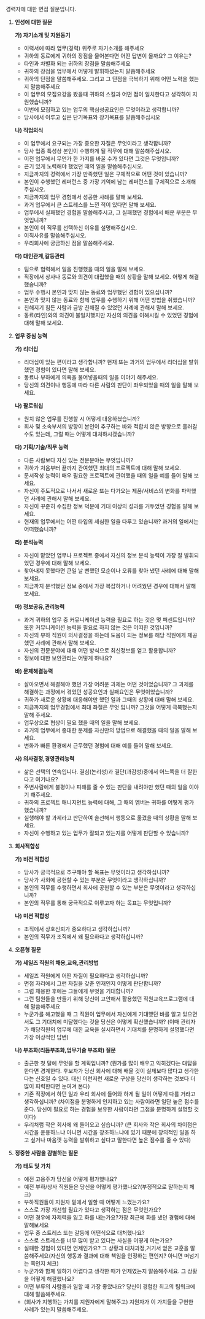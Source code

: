 경력자에 대한 면접 질문입니다.

1. **인성에 대한 질문**

   **가) 자기소개 및 지원동기**

   * 이력서에 따라 업무(경력) 위주로 자기소개를 해주세요
   * 귀하의 동료에게 귀하의 장점을 물어본다면 어떤 답변이 올까요? 그 이유는?
   * 타인과 차별화 되는 귀하의 장점을 말씀해주세요
   * 귀하의 장점을 업무에서 어떻게 발휘하셨는지 말씀해주세요
   * 귀하의 단점을 말씀해주세요. 그리고 그 단점을 극복하기 위해 어떤 노력을 했는지 말씀해주세요
   * 이 업무의 모집요강을 봤을때 귀하의 스킬과 어떤 점이 일치한다고 생각하여 지원했습니까?
   * 이번에 모집하고 있는 업무의 핵심성공요인은 무엇이라고 생각합니까?
   * 당사에서 이루고 싶은 단기목표와 장기목표를 말씀해주십시오
    

   **나) 직업의식**

   * 이 업무에서 요구되는 가장 중요한 자질은 무엇이라고 생각합니까?
   * 당사 업종 특성상 본인이 수행하게 될 직무에 대해 말씀해주십시오.
   * 이전 업무에서 무언가 한 가지를 바꿀 수가 있다면 그것은 무엇입니까?
   * 끈기 있게 노력해야 했었던 때의 일을 말씀해주십시오.
   * 지금까지의 경력에서 가장 만족했던 일은 구체적으로 어떤 것이 있습니까?
   * 본인이 수행했던 레퍼런스 중 가장 기억에 남는 레퍼런스를 구체적으로 소개해주십시오.
   * 지금까지의 업무 경험에서 성공한 사례를 말해 보세요.
   * 과거 업무에서 큰 스트레스를 느낀 적이 있다면 말해 보세요.
   * 업무에서 실패했던 경험을 말씀해주시고, 그 실패했던 경험에서 배운 부분은 무엇입니까?
   * 본인이 이 직무를 선택하신 이유를 설명해주십시오.
   * 이직사유를 말씀해주십시오.
   * 우리회사에 궁금하신 점을 말씀해주세요.

     

   **다) 대인관계,갈등관리**

   * 팀으로 협력해서 일을 진행했을 때의 일을 말해 보세요.
   * 직장에서 상사나 동료와 의견이 대립했을 때의 상황을 말해 보세요.
     어떻게 해결했습니까?
   * 업무 수행시 본인과 맞지 않는 동료와 업무했던 경험이 있으십니까?
   * 본인과 맞지 않는 동료와 함께 업무를 수행하기 위해 어떤 방법을 취했습니까?
   * 친해지기 힘든 사람과 금방 친해질 수 있었던 사례에 관해서 말해 보세요.
   * 동료(타인)와의 의견이 불일치했지만 자신의 의견을 이해시킬 수 있었던 경험에 대해 말해 보세요.

   

   

2. **업무 중심 능력**

    **가) 리더십**

   * 리더십이 있는 편이라고 생각합니까?
     현재 또는 과거의 업무에서 리더십을 발휘했던 경험이 있다면 말해 보세요.
   * 동료나 부하에게 의욕을 불어넣을때의 일을 이야기 해주세요.
   * 당신의 의견이나 행동에 따라 다른 사람의 판단이 좌우되었을 때의 일을
     말해 보세요.

   **나) 팔로워십**

   * 원치 않은 업무를 진행할 시 어떻게 대응하셨습니까?
   * 회사 및 소속부서의 방향이 본인이 추구하는 바와 적합치 않은 방향으로 흘러갈 수도 있는데, 그럴 때는 어떻게 대처하시겠습니까?

   **다) 기획/기술/직무 능력**

   * 다른 사람보다 자신 있는 전문분야는 무엇입니까?
   * 귀하가 처음부터 끝까지 관여했던 최대의 프로젝트에 대해 말해 보세요.
   * 문서작성 능력이 매우 필요한 프로젝트에 관여했을 때의 일을 예를 들어 
     말해 보세요.
   * 자신이 주도적으로 나서서 새로운 또는 다가오는 제품/서비스의 변화를
     파악했던 사례에 관해서 말해 보세요.
   * 자신이 꾸준히 수집한 정보 덕분에 기대 이상의 성과를 거두었던 경험을
     말해 보세요.
   * 현재의 업무에서는 어떤 타입의 세심한 일을 다루고 있습니까?
     과거의 일에서는 어떠했습니까?

   **라) 분석능력**

   * 자신이 맡았던 업무나 프로젝트 중에서 자신의 정보 분석 능력이 가장 잘
     발휘되었던 경우에 대해 말해 보세요.
   * 찾아내지 못했다면 큰일 날 뻔했던 모순이나 오류를 찾아 냈던 사례에
     대해 말해 보세요.
   * 지금까지 분석했던 정보 중에서 가장 복잡하거나 어려웠던 경우에 대해서 
     말해 보세요.

   **마) 정보공유,관리능력**

   * 과거 귀하의 업무 중 커뮤니케이션 능력을 필요로 하는 것은 몇 퍼센트입니까?
     또한 커뮤니케이션 능력을 필요로 하지 않는 것은 어떠한 것입니까?
   * 자신의 부하 직원이 의사결정을 하는데 도움이 되는 정보를 해당 직원에게
     제공했던 사례에 관해서 말해 보세요.
   * 자신의 전문분야에 대해 어떤 방식으로 최신정보를 얻고 활용합니까?
   * 정보에 대한 보안관리는 어떻게 하나요?

   **바) 문제해결능력**

   * 살아오면서 해결해야 했던 가장 어려운 과제는 어떤 것이었습니까? 
     그 과제를 해결하는 과정에서 겪었던 성공요인과 실패요인은 무엇이었습니까?
   * 귀하가 새로운 상황에 대응해야만 했던 일과 그때의 상황에 대해 말해 보세요.
   * 지금까지의 업무경험에서 최대 좌절은 무엇 입니까?
     그것을 어떻게 극복했는지 말해 주세요.
   * 업무상으로 협상이 필요 했을 때의 일을 말해 보세요.
   * 과거의 업무에서 중대한 문제를 자신만의 방법으로 해결했을 때의 일을 말해 보세요.
   * 변화가 빠른 환경에서 근무했던 경험에 대해 예를 들어 말해 보세요.

   **사) 의사결정,경영관리능력**

   * 삶은 선택의 연속입니다. 
     결심(논리성)과 결단(과감성)중에서 어느쪽을 더 잘한다고 여기나요?
   * 주변사람에게 불평이나 피해를 줄 수 있는 판단을 내려야만 했던 때의 
     일을 이야기 해주세요.
   * 귀하의 프로젝트 매니지먼트 능력에 대해, 그 때의 멤버는 귀하를 어떻게 
     평가 했습니까?
   * 실행해야 할 과제라고 판단하여 솔선해서 행동으로 옮겼을 때의 상황을 
     말해 보세요.
   * 자신이 수행하고 있는 업무가 잘되고 있는지를 어떻게 판단할 수 있습니까?

3. **회사적합성**

   **가) 비전 적합성**

   * 당사가 궁극적으로 추구해야 할 목표는 무엇이라고 생각하십니까?
   * 당사가 사회에 공헌할 수 있는 부분은 무엇이라고 생각하십니까?
   * 본인의 직무를 수행하면서 회사에 공헌할 수 있는 부분은 무엇이라고 생각하십니까?
   * 본인의 직무를 통해 궁극적으로 이루고자 하는 목표는 무엇입니까?

   **나) 미션 적합성**

   * 조직에서 상호신뢰가 중요하다고 생각하십니까?
   * 본인의 직무가 조직에서 왜 필요하다고 생각하십니까?

4. **오픈형 질문**

   **가) 세일즈 직원의 채용,교육,관리방법**
   
   * 세일즈 직원에게 어떤 자질이 필요하다고 생각하십니까?
   * 면접 자리에서 그런 자질을 갖춘 인재인지 어떻게 판단합니까?
   * 그럼 채용한 후에는 그들에게 무엇을 기대합니까?
   * 그런 팀원들을 만들기 위해 당신이 고안해서 활용했던 직원교육프로그램에 대해 말씀해주세요
   * 누군가를 해고했을 때 그 직원이 업무에서 자신에게 기대했던 바를 알고 있으면서도 그 기대치에 미달했다는 것을 당신은 어떻게 확신했습니까?
   (이때 관리자가 해당직원의 업무에 대한 교육을 실시하면서 기대치를 분명하게 설명했다면 가장 이상적인 답변)
   
    **나) 부조화(리듬부조화,업무기술 부조화) 질문**
   * 출근한 첫 달에 무엇을 할 계획입니까?
   (뭔가를 많이 배우고 익히겠다는 대답을 한다면 경계한다. 후보자가 당신 회사에 대해 배울 것이 실제보다 많다고 생각한다는 신호일 수 있다. 대신 이런저런 새로운 구상을 당신이 생각하는 것보다 더 많이 피력한다면 눈여겨 본다)
   * 기존 직장에서 하던 일과 우리 회사에 들어와 하게 될 일이 어떻게 다를 거라고 생각하십니까?
   (차이점을 분명하게 인지하고 있는 사람이라면 일단 높은 점수를 준다. 당신이 필요로 하는 경험을 보유한 사람이라면 그점을 분명하게 설명할 것이다)
   * 우리처럼 작은 회사에 왜 들어오고 싶습니까?
   (큰 회사와 작은 회사의 차이점은 시간을 운용하느냐 아니면 시간을 창조하느냐에 있기 때문에 창의적인 일을 하고 싶거나 마음껏 능력을 발휘하고 싶다고 말한다면 높은 점수를 줄 수 있다)

5. **정중한 사람을 감별하는 질문**

   **가) 태도 및 가치**
   
   * 예전 고용주가 당신을 어떻게 평가했나요?
   * 예전 부하/상사 직원들은 당신을 어떻게 평가했나요?(부정적으로 말하는지 체크)
   * 부하직원들이 지원자 밑에서 일할 때 어떻게 느꼈는가요?
   * 스스로 가장 개선할 필요가 있다고 생각하는 점은 무엇인가요?
   * 어떤 경우에 자제력을 잃고 화를 내는가요?가장 최근에 화를 냈던 경험에 대해 말해보세요
   * 업무 중 스트레스 또는 갈등에 어떤식으로 대처했나요?
   * 스스로 스트레스를 너무 많이 받고 있다는 사실을 어떻게 아는가요?
   * 실패한 경험이 있다면 언제인가요? 그 상황과 대처과정,거기서 얻은 교훈을 말씀해주세요(자신의 행동과 결과에 대해 책임을 인정하는 편인지? 아니면 떠넘기는 쪽인지 체크)
   * 누군가와 함께 일하기 어렵다고 생각한 때가 언제였는지 말씀해주세요. 그 상황을 어떻게 해결했나요?
   * 어떤 부류의 사람들과 일할 때 가장 좋았나요? 당신이 경험한 최고의 팀워크에 대해 말씀해주세요.
   * (회사가 지행하는 가치를 지원자에게 말해주고) 지원자가 이 가치들을 구현한 사례가 있는지 말씀해주세요.

